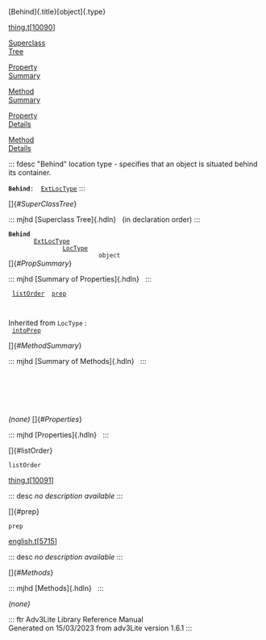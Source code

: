 [Behind]{.title}[object]{.type}

[thing.t](../file/thing.t.html)\[[10090](../source/thing.t.html#10090)\]

[Superclass\
Tree](#_SuperClassTree_)

[Property\
Summary](#_PropSummary_)

[Method\
Summary](#_MethodSummary_)

[Property\
Details](#_Properties_)

[Method\
Details](#_Methods_)

::: fdesc
\"Behind\" location type - specifies that an object is situated behind
its container.

**`Behind`**` :   `[`ExtLocType`](../object/ExtLocType.html)
:::

[]{#_SuperClassTree_}

::: mjhd
[Superclass Tree]{.hdln}   (in declaration order)
:::

**`Behind`**\
`         `[`ExtLocType`](../object/ExtLocType.html)\
`                 `[`LocType`](../object/LocType.html)\
`                         object`\
[]{#_PropSummary_}

::: mjhd
[Summary of Properties]{.hdln}  
:::

` `[`listOrder`](#listOrder)`  `[`prep`](#prep)`  `

` `

Inherited from `LocType` :\
` `[`intoPrep`](../object/LocType.html#intoPrep)`  `

[]{#_MethodSummary_}

::: mjhd
[Summary of Methods]{.hdln}  
:::

` `

` `

` `

*(none)* []{#_Properties_}

::: mjhd
[Properties]{.hdln}  
:::

[]{#listOrder}

`listOrder`

[thing.t](../file/thing.t.html)\[[10091](../source/thing.t.html#10091)\]

::: desc
*no description available*
:::

[]{#prep}

`prep`

[english.t](../file/english.t.html)\[[5715](../source/english.t.html#5715)\]

::: desc
*no description available*
:::

[]{#_Methods_}

::: mjhd
[Methods]{.hdln}  
:::

*(none)*

::: ftr
Adv3Lite Library Reference Manual\
Generated on 15/03/2023 from adv3Lite version 1.6.1
:::
